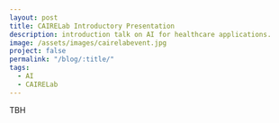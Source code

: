 ```yaml
---
layout: post
title: CAIRELab Introductory Presentation
description: introduction talk on AI for healthcare applications.
image: /assets/images/cairelabevent.jpg
project: false
permalink: "/blog/:title/"
tags:
  - AI
  - CAIRELab
---
```


TBH
